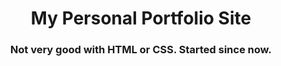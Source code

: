 <h1 align="center">
  My Personal Portfolio Site
</h1>

<h3 align="center">
  Not very good with HTML or CSS.
  Started since now.
</h3>

